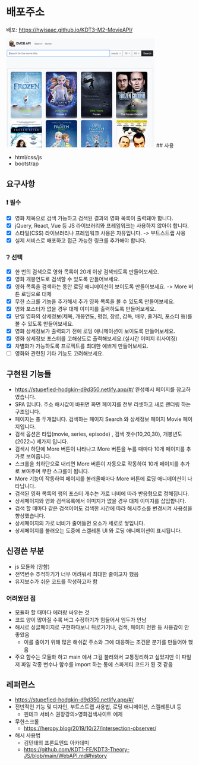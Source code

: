 # 배포주소

배포: https://hwisaac.github.io/KDT3-M2-MovieAPI/

<img src="readMeImages/2023-04-23-00-06-16.png" width="400">
## 사용

- html/css/js
- bootstrap

## 요구사항

### :exclamation: 필수

- [x] 영화 제목으로 검색 가능하고 검색된 결과의 영화 목록이 출력돼야 합니다.
- [x] jQuery, React, Vue 등 JS 라이브러리와 프레임워크는 사용하지 않아야 합니다.
- [x] 스타일(CSS) 라이브러리나 프레임워크 사용은 자유입니다. -> 부트스트랩 사용
- [x] 실제 서비스로 배포하고 접근 가능한 링크를 추가해야 합니다.

### :grey_question: 선택

- [x] 한 번의 검색으로 영화 목록이 20개 이상 검색되도록 만들어보세요.
- [x] 영화 개봉연도로 검색할 수 있도록 만들어보세요.
- [x] 영화 목록을 검색하는 동안 로딩 애니메이션이 보이도록 만들어보세요. -> More 버튼 로딩으로 대체
- [x] 무한 스크롤 기능을 추가해서 추가 영화 목록을 볼 수 있도록 만들어보세요.
- [x] 영화 포스터가 없을 경우 대체 이미지를 출력하도록 만들어보세요.
- [x] 단일 영화의 상세정보(제목, 개봉연도, 평점, 장르, 감독, 배우, 줄거리, 포스터 등)를 볼 수 있도록 만들어보세요.
- [x] 영화 상세정보가 출력되기 전에 로딩 애니메이션이 보이도록 만들어보세요.
- [x] 영화 상세정보 포스터를 고해상도로 출력해보세요.(실시간 이미지 리사이징)
- [x] 차별화가 가능하도록 프로젝트를 최대한 예쁘게 만들어보세요.
- [ ] 영화와 관련된 기타 기능도 고려해보세요.

## 구현된 기능들
 - https://stupefied-hodgkin-d9d350.netlify.app/#/ 완성예시 페이지를 참고하였습니다.
 - SPA 입니다. 주소 해시값이 바뀌면 화면 페이지를 전부 리셋하고 새로 랜더링 하는 구조입니다.
 - 페이지는 총 두개입니다. 검색하는 페이지 Search 와 상세정보 페이지 Movie 페이지입니다.
 - 검색 옵션은 타입(movie, series, episode) , 검색 갯수(10,20,30), 개봉년도(2022~) 세가지 입니다.
 - 검색시 하단에 More 버튼이 나타나고 More 버튼을 누를 때마다 10개 페이지를 추가로 보여줍니다.
 - 스크롤을 최하단으로 내리면 More 버튼이 자동으로 작동하여 10개 페이지를 추가로 보여주며 무한 스크롤이 됩니다.
 - More 기능이 작동하여 페이지를 불러올때마다 More 버튼에 로딩 애니메이션이 나타납니다.
 - 검색된 영화 목록의 행의 포스터 개수는 가로 너비에 따라 반응형으로 정해집니다.
 - 상세페이지와 영화 검색목록에서 이미지가 없을 경우 대체 이미지를 삽입합니다.
 - 검색 할 때마다 같은 검색이어도 검색한 시간에 따라 해시주소를 변경시켜 사용성을 향상했습니다.
 - 상세페이지의 가로 너비가 줄어들면 요소가 세로로 쌓입니다.
 - 상세페이지를 불러오는 도중에 스켈레톤 UI 와 로딩 애니메이션이 표시됩니다.


## 신경쓴 부분

- js 모듈화 (망함)
- 전역변수 추적하기가 너무 어려워서 최대한 줄이고자 했음
- 유지보수가 쉬운 코드를 작성하고자 함


### 어려웠던 점

- 모듈화 할 때마다 에러랑 싸우는 것
- 코드 양이 많아질 수록 버그 수정하기가 힘들어서 엄두가 안남
- 해시로 싱글페이지로 구현하다보니 뒤로가기나, 검색, 페이지 전환 등 사용감이 안좋았음
  - 이를 줄이기 위해 많은 해쉬값 주소와 그에 대응하는 조건문 분기를 만들어야 했음
- 주요 함수는 모듈화 하고 main 에서 그걸 불러와서 교통정리하고 싶었지만 이 파일 저 파일 각종 변수나 함수를 import 하는 통에 스파게티 코드가 된 것 같음

## 레퍼런스
-  https://stupefied-hodgkin-d9d350.netlify.app/#/
- 전반적인 기능 및 디자인, 부트스트랩 사용법, 로딩 애니메이션, 스켈레톤UI 등
  - 핀테크 서비스 권장강의>영화검색사이트 예제
- 무한스크롤
  - https://heropy.blog/2019/10/27/intersection-observer/
- 해시 사용법
  - 김민태의 프론트엔드 아카데미
  - https://github.com/KDT1-FE/KDT3-Theory-JS/blob/main/WebAPI.md#history
